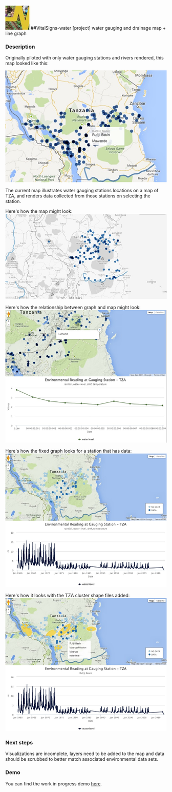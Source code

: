 ![VS-logo](https://raw.githubusercontent.com/auremoser/VitalSigns-climate/master/assets/logo-small.jpg)
##VitalSigns-water
[project] water gauging and drainage map + line graph

### Description
Originally piloted with only water gauging stations and rivers rendered, this map looked like this:

![Water Gauge + Drain](https://raw.githubusercontent.com/auremoser/VitalSigns-water/gh-pages/assets/TZA-sagcot.jpg)

The current map illustrates water gauging stations locations on a map of TZA, and renders data collected from those stations on selecting the station.

Here's how the map might look:
![Map of Gauging Stations](https://raw.githubusercontent.com/auremoser/VitalSigns-water/gh-pages/assets/TZA-water1.jpg)

Here's how the relationship between graph and map might look:
![Map of Gauging Station Data](https://raw.githubusercontent.com/auremoser/VitalSigns-water/gh-pages/assets/VS-watermashup.jpg)

Here's how the fixed graph looks for a station that has data:
![Has_Data](https://raw.githubusercontent.com/auremoser/VitalSigns-water/gh-pages/assets/TZA-waterFixed.jpg)

Here's how it looks with the TZA cluster shape files added:
![Clusters!](https://raw.githubusercontent.com/auremoser/VitalSigns-water/gh-pages/assets/TZA_clusters.jpg)

### Next steps
Visualizations are incomplete, layers need to be added to the map and data should be scrubbed to better match associated environmental data sets.

### Demo
You can find the work in progress demo [here](http://auremoser.github.io/VitalSigns-water/).


